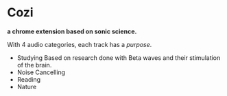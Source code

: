 # Cozi

**a chrome extension based on sonic science.**

With 4 audio categories, each track has a _purpose_.

* Studying
Based on research done with Beta waves and their stimulation of the brain.
* Noise Cancelling
* Reading
* Nature
